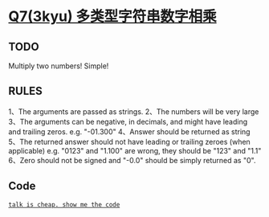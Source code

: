 # <a href="https://www.codewars.com/kata/58c5577d61aefcf3ff000081/train/javascript">Q7(3kyu) 多类型字符串数字相乘</a>
##  TODO
Multiply two numbers! Simple!

##  RULES
1、The arguments are passed as strings.
2、The numbers will be very large
3、The arguments can be negative, in decimals, and might have leading and trailing zeros. e.g. "-01.300"
4、Answer should be returned as string
5、The returned answer should not have leading or trailing zeroes (when applicable) e.g. "0123" and "1.100" are wrong, they should be "123" and "1.1"
6、Zero should not be signed and "-0.0" should be simply returned as "0".

## Code
<a href="https://github.com/Hilbertangers/codeWar/blob/master/code/code_07.js">`talk is cheap. show me the code`</a>